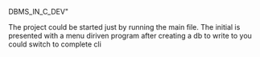 DBMS_IN_C_DEV" 

The project could be started just by running the main file.
The initial is presented with a menu diriven program after creating a db to write to you could switch to complete cli
